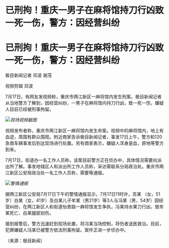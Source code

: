 # 已刑拘！重庆一男子在麻将馆持刀行凶致一死一伤，警方：因经营纠纷

# 已刑拘！重庆一男子在麻将馆持刀行凶致一死一伤，警方：因经营纠纷

极目新闻记者 邓波 谢茂

视频剪辑 邓波

7月17日，有网友发视频称，重庆市两江新区一麻将馆内发生刑案。极目新闻记者从当地警方了解到，因经营纠纷，一男子在麻将馆内持刀行凶，致一死一伤，嫌疑人目前已经被刑事拘留。

![](https://inews.gtimg.com/om_bt/OmDUwB9qhqJOB_A4Zn_gplqhBedjC1erwlqrK8ApR9gicAA/1000)_现场视频截图_

视频发布者称，重庆市两江新区一麻将馆内发生命案。视频中的麻将馆内，地上有血迹，周围有群众围观。附近商家告诉极目新闻记者，事发17日上午，警方和120急救车辆事发后到达现场进行处置。另有商家表示，嫌疑人浑身是血，原地等警方到来。

7月17日，街道办一名工作人员称，该案目前警方正在侦办中，具体情况需要向派出所了解。事发地辖区人和派出所工作人员称，采访需联系分局政治处。重庆市两江新区公安局政治处一名工作人员称，需要等通报。

![](https://inews.gtimg.com/om_bt/O5YhwBv4GwNOSg2x6n6UOG5azXuRzR1tPRnQxV-_7HaUkAA/1000)_警情通报_

据两江新区公安局7月17日下午的警情通报显示，7月17日11时许，苏某
（女，51岁）白某（女，41岁）及白某儿子牟某（男21岁）等3人与冯某（男，54岁）因经营纠纷，在两江新区人和街道怡景路一麻将馆发生争执，冯某持水果刀行凶，致牟某死亡、白某腿部划伤。

接到报警后，警方迅速赶到现场处置，将冯某当场控制，将伤者送医救治。目前，犯罪嫌疑人冯某已被警方依法刑事拘留。案件正进一步侦办中。

（来源：极目新闻）

